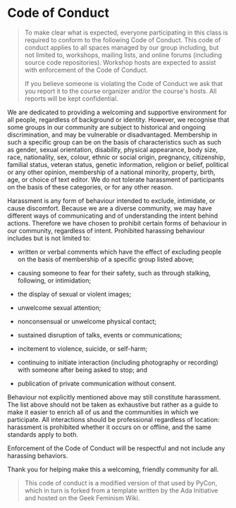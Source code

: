 # Code of Conduct

> To make clear what is expected, everyone participating in this class
> is required to conform to the following Code of Conduct. This code
> of conduct applies to all spaces managed by our group including, but
> not limited to, workshops, mailing lists, and online forums
> (including source code repositories).  Workshop hosts are expected
> to assist with enforcement of the Code of Conduct.
> 
> If you believe someone is violating the Code of Conduct we ask that
> you report it to the course organizer and/or the course's hosts.
> All reports will be kept confidential.

We are dedicated to providing a welcoming and supportive environment
for all people, regardless of background or identity.  However, we
recognise that some groups in our community are subject to historical
and ongoing discrimination, and may be vulnerable or disadvantaged.
Membership in such a specific group can be on the basis of
characteristics such as such as gender, sexual orientation,
disability, physical appearance, body size, race, nationality, sex,
colour, ethnic or social origin, pregnancy, citizenship, familial
status, veteran status, genetic information, religion or belief,
political or any other opinion, membership of a national minority,
property, birth, age, or choice of text editor.  We do not tolerate
harassment of participants on the basis of these categories, or for
any other reason.

Harassment is any form of behaviour intended to exclude, intimidate,
or cause discomfort.  Because we are a diverse community, we may have
different ways of communicating and of understanding the intent behind
actions.  Therefore we have chosen to prohibit certain forms of
behaviour in our community, regardless of intent.  Prohibited
harassing behaviour includes but is not limited to:

*   written or verbal comments which have the effect of excluding people
    on the basis of membership of a specific group listed above;

*   causing someone to fear for their safety, such as through stalking,
    following, or intimidation;

*   the display of sexual or violent images;

*   unwelcome sexual attention;

*   nonconsensual or unwelcome physical contact;

*   sustained disruption of talks, events or communications;

*   incitement to violence, suicide, or self-harm;

*   continuing to initiate interaction (including photography or
    recording) with someone after being asked to stop; and

*   publication of private communication without consent.

Behaviour not explicitly mentioned above may still constitute
harassment.  The list above should not be taken as exhaustive but
rather as a guide to make it easier to enrich all of us and the
communities in which we participate.  All interactions should be
professional regardless of location: harassment is prohibited whether
it occurs on or offline, and the same standards apply to both.

Enforcement of the Code of Conduct will be respectful and not include
any harassing behaviors.

Thank you for helping make this a welcoming, friendly community for
all.

> This code of conduct is a modified version of that used by PyCon,
> which in turn is forked from a template written by the Ada
> Initiative and hosted on the Geek Feminism Wiki.
